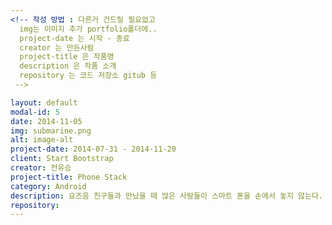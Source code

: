 ```yaml
---
<!-- 작성 방법 : 다른거 건드릴 필요없고
  img는 이미지 추가 portfolio폴더에..
  project-date 는 시작 - 종료
  creator 는 만든사람
  project-title 은 작품명
  description 은 작품 소개
  repository 는 코드 저장소 gitub 등
 -->

layout: default
modal-id: 5
date: 2014-11-05
img: submarine.png
alt: image-alt
project-date: 2014-07-31 - 2014-11-20
client: Start Bootstrap
creator: 전유승
project-title: Phone Stack
category: Android
description: 요즈음 친구들과 만났을 때 많은 사람들이 스마트 폰을 손에서 놓지 않는다. <br> 그래서 핸드폰의 기능들을 못 쓰게 하여 친구에게 집중할 수 있는 폰 잠금 어플을 생각하였다. <br> 추억을 위해 카메라는 사용할 수 있고 <br> 비상시를 대비해 전화도 사용할 수 있는 폰 잠금 어플이다.
repository:
---
```


